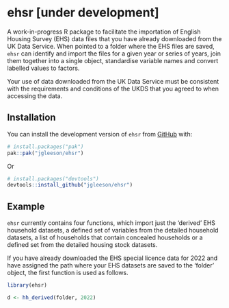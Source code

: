 
<!-- README.md is generated from README.Rmd. Please edit that file -->

# ehsr \[under development\]

<!-- badges: start -->
<!-- badges: end -->

A work-in-progress R package to facilitate the importation of English
Housing Survey (EHS) data files that you have already downloaded from
the UK Data Service. When pointed to a folder where the EHS files are
saved, `ehsr` can identify and import the files for a given year or
series of years, join them together into a single object, standardise
variable names and convert labelled values to factors.

Your use of data downloaded from the UK Data Service must be consistent
with the requirements and conditions of the UKDS that you agreed to when
accessing the data.

## Installation

You can install the development version of `ehsr` from
[GitHub](https://github.com/) with:

``` r
# install.packages("pak")
pak::pak("jgleeson/ehsr")
```

Or

``` r
# install.packages("devtools")
devtools::install_github("jgleeson/ehsr")
```

## Example

`ehsr` currently contains four functions, which import just the
‘derived’ EHS household datasets, a defined set of variables from the
detailed household datasets, a list of households that contain concealed
households or a defined set from the detailed housing stock datasets.

If you have already downloaded the EHS special licence data for 2022 and
have assigned the path where your EHS datasets are saved to the ‘folder’
object, the first function is used as follows.

``` r
library(ehsr)

d <- hh_derived(folder, 2022)
```
